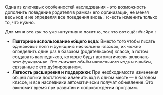 Одна из ключевых особенностей наследования - это возможность дополнить поведение родителя в рамках его организации, не меняя весь код и не определяя все поведения вновь. То-есть изменить только то, что нужно.

Для меня это как-то уже интуитивно понятно, так что вот ещё: #нейро :
- **Повторное использование общего кода**: Вместо того чтобы писать одинаковые поля и функции в нескольких классах, их можно определить один раз в базовом (родительском) классе, а потом создавать наследников, которые будут автоматически включать этот функционал. Это снижает объём написанного кода и ошибки, связанные с его дублированием.
- **Легкость расширения и поддержки**: При необходимости изменения общей логики достаточно изменить код в одном месте — в базовом классе, и все наследники автоматически получат обновление. Это экономит время при развитии и сопровождении программ.